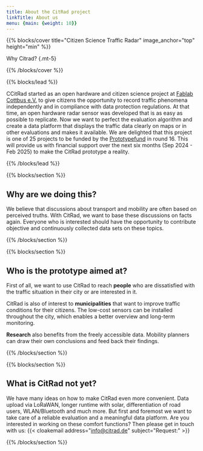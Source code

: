 ```yaml
---
title: About the CitRad project
linkTitle: About us
menu: {main: {weight: 10}}
---
```


{{% blocks/cover title="Citizen Science Traffic Radar" image_anchor="top" height="min" %}}

Why Citrad?
{.mt-5}

{{% /blocks/cover %}}

{{% blocks/lead %}}

CCitRad started as an open hardware and citizen science project at [Fablab Cottbus e.V.](https://fablab-cottbus.de) to give citizens the opportunity to record traffic phenomena independently and in compliance with data protection regulations. At that time, an open hardware radar sensor was developed that is as easy as possible to replicate. Now we want to perfect the evaluation algorithm and create a data platform that displays the traffic data clearly on maps or in other evaluations and makes it available. We are delighted that this project is one of 25 projects to be funded by the [Prototypefund](https://prototypefund.de/) in round 16. This will provide us with financial support over the next six months (Sep 2024 - Feb 2025) to make the CitRad prototype a reality.

{{% /blocks/lead %}}

{{% blocks/section %}}

## Why are we doing this?
We believe that discussions about transport and mobility are often based on perceived truths. With CitRad, we want to base these discussions on facts again. Everyone who is interested should have the opportunity to contribute objective and continuously collected data sets on these topics.


{{% /blocks/section %}}

{{% blocks/section %}}

## Who is the prototype aimed at?
First of all, we want to use CitRad to reach **people** who are dissatisfied with the traffic situation in their city or are interested in it.


CitRad is also of interest to **municipalities** that want to improve traffic conditions for their citizens. The low-cost sensors can be installed throughout the city, which enables a better overview and long-term monitoring.


**Research** also benefits from the freely accessible data. Mobility planners can draw their own conclusions and feed back their findings.


{{% /blocks/section %}}

{{% blocks/section %}}
## What is CitRad not yet?
We have many ideas on how to make CitRad even more convenient. Data upload via LoRaWAN, longer runtime with solar, differentiation of road users, WLAN/Bluetooth and much more. But first and foremost we want to take care of a reliable evaluation and a meaningful data platform. Are you interested in working on these comfort functions? Then please get in touch with us: {{< cloakemail address="info@citrad.de" subject="Request:" >}}


{{% /blocks/section %}}
